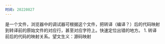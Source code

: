 ```yaml
---
时间: 20220827
---
```

是一个文件，浏览器中的调试器可根据这个文件，把转译（编译？）后的代码映射到转译前的原始文件的对应行，甚至对应字符上。快速定位出错的地方。
	1. 转译前后的代码的映射关系。望文生义：源码映射